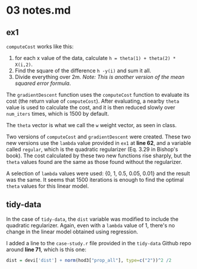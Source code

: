 # 03 notes.md

## ex1

`computeCost` works like this:

1. for each x value of the data, calculate `h = theta(1) + theta(2) * X(i,2)`.
2. Find the square of the difference `h -y(i)` and sum it all.
3. Divide everything over 2m. *Note: This is another version of the mean squared error formula*.

The `gradientDescent` function uses the `computeCost` function to evaluate its cost (the return value of `computeCost`).
After evaluating, a nearby `theta` value is used to calculate the cost, and it is then reduced slowly over `num_iters` times, which is 1500 by default.

The `theta` vector is what we call the `w` weight vector, as seen in class.

Two versions of `computeCost` and `gradientDescent`  were created. These two new versions use the `lambda` value provided in `ex1` at **line 62**, and a variable called `regular`, which is the quadratic regularizer (Eq. 3.29 in Bishop's book).
The cost calculated by these two new functions rise sharply, but the `theta` values found are the same as those found without the regularizer.

A selection of `lambda` values were used: {0, 1, 0.5, 0.05, 0.01} and the result was the same. It seems that 1500 iterations is enough to find the optimal `theta` values for this linear model.

## tidy-data

In the case of `tidy-data`, the `dist` variable was modified to include the quadratic regularizer. Again, even with a `lambda` value of 1, there's no change in the linear model obtained using regression.

I added a line to the `case-study.r` file provided in the `tidy-data` Github repo around **line 71**, which is this one:

````R
dist = devi['dist'] + norm(hod3["prop_all"], type=c("2"))^2 /2
````